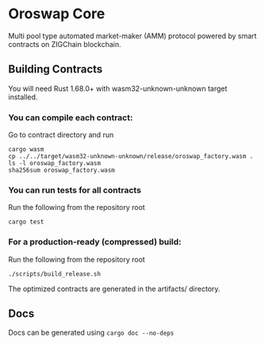 # Oroswap Core

Multi pool type automated market-maker (AMM) protocol powered by smart contracts on ZIGChain blockchain.

## Building Contracts

You will need Rust 1.68.0+ with wasm32-unknown-unknown target installed.

### You can compile each contract:

Go to contract directory and run

```
cargo wasm
cp ../../target/wasm32-unknown-unknown/release/oroswap_factory.wasm .
ls -l oroswap_factory.wasm
sha256sum oroswap_factory.wasm
```

### You can run tests for all contracts

Run the following from the repository root

```
cargo test
```

### For a production-ready (compressed) build:

Run the following from the repository root

```
./scripts/build_release.sh
```

The optimized contracts are generated in the artifacts/ directory.

## Docs

Docs can be generated using `cargo doc --no-deps`
